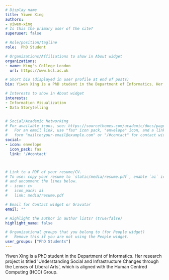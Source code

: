 ```yaml
---
# Display name
title: Yiwen Xing
authors:
- yiwen-xing
# Is this the primary user of the site?
superuser: false

# Role/position/tagline
role:  PhD Student

# Organizations/Affiliations to show in About widget
organizations:
- name: King's College London
  url: https://www.kcl.ac.uk

# Short bio (displayed in user profile at end of posts)
bio: Yiwen Xing is a PhD student in the Department of Informatics. Her research project is titled 'Understanding Social and Infrastructure Changes through the Lenses of Liberal Arts', which is aligned with the Human Centred Computing (HCC) Group.

# Interests to show in About widget
interests:
- Information Visualization
- Data Storytelling


# Social/Academic Networking
# For available icons, see: https://sourcethemes.com/academic/docs/page-builder/#icons
#   For an email link, use "fas" icon pack, "envelope" icon, and a link in the
#   form "mailto:your-email@example.com" or "/#contact" for contact widget.
social:
- icon: envelope
  icon_pack: fas
  link: '/#contact'



# Link to a PDF of your resume/CV.
# To use: copy your resume to `static/media/resume.pdf`, enable `ai` icons in `params.toml`, 
# and uncomment the lines below.
# - icon: cv
#   icon_pack: ai
#   link: media/resume.pdf

# Email for Contact widget or Gravatar
email: ""

# Highlight the author in author lists? (true/false)
highlight_name: false

# Organizational groups that you belong to (for People widget)
#   Remove this if you are not using the People widget.
user_groups: ["PhD Students"]
---
```


Yiwen Xing is a PhD student in the Department of Informatics. Her research project is titled 'Understanding Social and Infrastructure Changes through the Lenses of Liberal Arts', which is aligned with the Human Centred Computing (HCC) Group.


